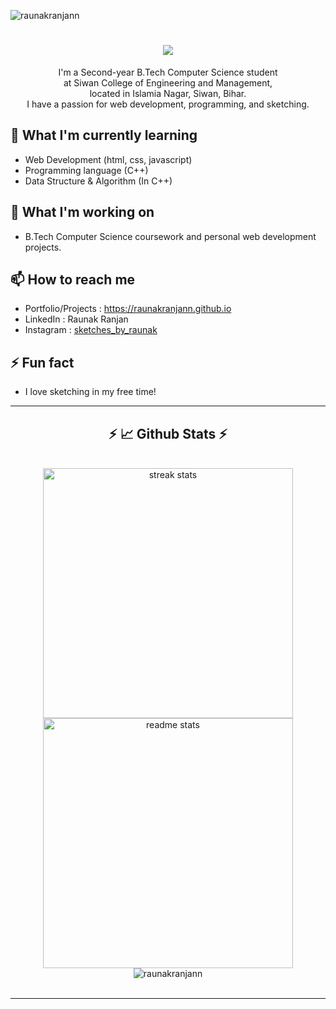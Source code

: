 <p align="left"> <img src="https://komarev.com/ghpvc/?username=raunakranjann&label=Profile%20views&color=0e75b6&style=flat" alt="raunakranjann" /> </p>
<h1 align="center">
    <img src="https://readme-typing-svg.herokuapp.com/?font=Righteous&size=35&center=true&vCenter=true&width=500&height=70&duration=4000&lines=Hi+There!+👋;+I'm+Raunak+Ranjan+!+😊;" />
</h1>


<div align="center">
    I'm a Second-year B.Tech Computer Science student 
    <br> at Siwan College of Engineering and Management,
    <br>located in Islamia Nagar, Siwan, Bihar.
    <br>I have a passion for web development, programming, and sketching.
</div>


## 🌱 What I'm currently learning

- Web Development (html, css, javascript)
- Programming language (C++)
- Data Structure & Algorithm (In C++)

## 🔭 What I'm working on

- B.Tech Computer Science coursework and personal web development projects.

## 📫 How to reach me

- Portfolio/Projects  : https://raunakranjann.github.io
- LinkedIn  : Raunak Ranjan
- Instagram : <a href="https://www.instagram.com/sketches_by_raunak/" target="_blank">sketches_by_raunak</a>

## ⚡ Fun fact

- I love sketching in my free time!

<hr>

<h2 align="center">⚡ 📈 Github Stats ⚡</h2>
<br>
<div align=center>
  <img width=400 src="https://github-readme-streak-stats-salesp07.vercel.app/?user=raunakranjann&count_private=true&theme=react&border_radius=10" alt="streak stats"/>
    
  
   <img width=400 src="https://github-readme-stats.vercel.app/api?username=raunakranjann&show_icons=true&theme=react&rank_icon=github&border_radius=10&locale=en&layout=compact" alt="readme stats" /> 

<img align="center" src="https://github-readme-stats.vercel.app/api/top-langs?username=raunakranjann&theme=react&border_radius=10&show_icons=true&locale=en&layout=compact" alt="raunakranjann" />

  
   
</div>
<br/>
<hr/>
<br/>  
